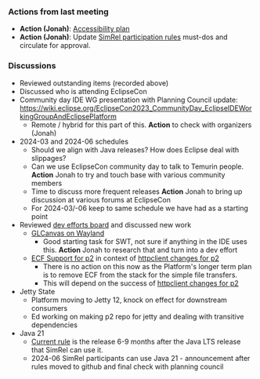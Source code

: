 ### Actions from last meeting

- **Action (Jonah)**: [Accessibility plan](2023-05-03.md#accessibility)
- **Action (Jonah)**: Update [SimRel participation rules](../SimRel/Simultaneous_Release_Requirements.md) must-dos and circulate for approval.

### Discussions

- Reviewed outstanding items (recorded above)
- Discussed who is attending EclipseCon
- Community day IDE WG presentation with Planning Council update: <https://wiki.eclipse.org/EclipseCon2023_CommunityDay_EclipseIDEWorkingGroupAndEclipsePlatform>
  - Remote / hybrid for this part of this. **Action** to check with organizers (Jonah)
- 2024-03 and 2024-06 schedules
  - Should we align with Java releases? How does Eclipse deal with slippages?
  - Can we use EclipseCon community day to talk to Temurin people. **Action** Jonah to try and touch base with various community members
  - Time to discuss more frequent releases **Action** Jonah to bring up discussion at various forums at EclipseCon
  - For 2024-03/-06 keep to same schedule we have had as a starting point
- Reviewed [dev efforts board](https://gitlab.eclipse.org/eclipse-wg/ide-wg/ide-wg-dev-funded-efforts/ide-wg-dev-funded-program-planning-council-top-issues/-/boards/1208) and discussed new work
  - [GLCanvas on Wayland](https://github.com/eclipse-platform/eclipse.platform.swt/issues/806) 
    - Good starting task for SWT, not sure if anything in the IDE uses this. **Action** Jonah to research that and turn into a dev effort
  - [ECF Support for p2](https://github.com/eclipse-platform/eclipse.platform.releng.aggregator/pull/1389#issuecomment-1734270639) in context of [httpclient changes for p2](https://github.com/eclipse-equinox/p2/issues/205)
    - There is no action on this now as the Platform's longer term plan is to remove ECF from the stack for the simple file transfers.
    - This will depend on the success of [httpclient changes for p2](https://github.com/eclipse-equinox/p2/issues/205)
- Jetty State
  - Platform moving to Jetty 12, knock on effect for downstream consumers
  - Ed working on making p2 repo for jetty and dealing with transitive dependencies
- Java 21
  - [Current rule](../SimRel/Simultaneous_Release_Requirements.md#execution-environment-partially-tested) is the release 6-9 months after the Java LTS release that SimRel can use it. 
  - 2024-06 SimRel participants can use Java 21 - announcement after rules moved to github and final check with planning council
